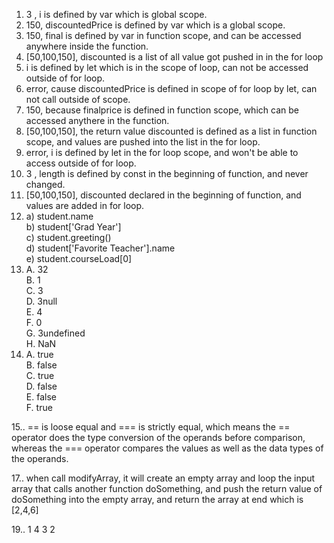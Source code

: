 1. 3 , i is defined by var which is global scope.
2. 150, discountedPrice is defined by var which is a global scope.
3. 150, final is defined by var in function scope, and can be accessed anywhere inside the function.
4. [50,100,150], discounted is a list of all value got pushed in in the for loop
5. i is defined by let which is in the scope of loop, can not be accessed outside of for loop.
6. error, cause discountedPrice is defined in scope of for loop by let, can not call outside of scope.
7. 150, because finalprice is defined in function scope, which can be accessed anythere in the function.  
8. [50,100,150], the return value discounted is defined as a list in function scope, and values are pushed into the list in the for loop.
9. error, i is defined by let in the for loop scope, and won't be able to access outside of for loop.
10. 3 , length is defined by const in the beginning of function, and never changed.
11. [50,100,150], discounted declared in the beginning of function, and values are added in for loop.  
12. a) student.name <br/>
    b) student['Grad Year'] <br/>
    c) student.greeting() <br/>
    d) student['Favorite Teacher'].name <br/>
    e) student.courseLoad[0] <br/>
13. A. 32 <br/>
    B. 1 <br/>
    C. 3 <br/>
    D. 3null <br/>
    E. 4 <br/>
    F. 0 <br/>
    G. 3undefined <br/>
    H. NaN <br/>
14. A. true  <br/>
    B. false <br/>
    C. true <br/>
    D. false <br/>
    E. false <br/>
    F. true <br/>
    
15.. == is loose equal and === is strictly equal, which means the == operator does the type conversion of the operands before comparison, whereas the === operator compares the values as well as the data types of the operands.

17.. when call modifyArray, it will create an empty array and loop the input array that calls another function doSomething, and push the return value of doSomething into the empty array, and return the array at end which is [2,4,6] <br/>

19.. 1 4 3 2



